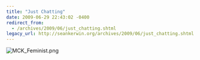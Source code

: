 ```yaml
---
title: "Just Chatting"
date: 2009-06-29 22:43:02 -0400
redirect_from:
  - /archives/2009/06/just_chatting.shtml
legacy_url: http://seankerwin.org/archives/2009/06/just_chatting.shtml
---
```

![MCK_Feminist.png](http://seankerwin.org/images/MCK_Feminist.png)
